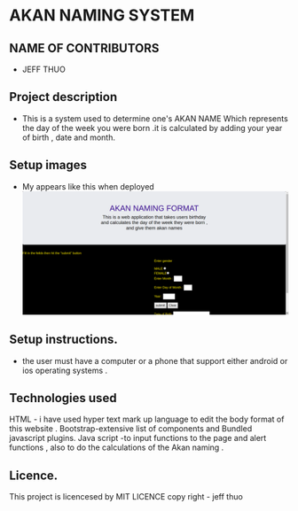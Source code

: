 # AKAN NAMING SYSTEM
## NAME OF CONTRIBUTORS
* JEFF THUO

## Project description
* This is a system used to determine one's AKAN NAME Which represents the day of the week you were born .it is calculated by adding your year of birth , date and month.

## Setup images
* My appears like this when deployed 
![ picture](images/my-project.png)

## Setup instructions.
 * the user must have a computer or a phone that support either android or ios 
 operating systems .

## Technologies used
HTML - i have used hyper text mark up language to edit the body format of this website .
Bootstrap-extensive list of components and Bundled javascript plugins.
Java script -to input  functions to the page and alert functions , also to do the calculations of the Akan naming .

## Licence.
 This project is licencesed by MIT LICENCE 
 copy right - jeff  thuo 
